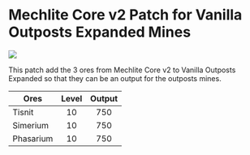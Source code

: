 # Mechlite Core v2 Patch for Vanilla Outposts Expanded Mines

![](https://github.com/dave40k/Mechlite-Core-v2-Patch-for-Outposts-Mines/blob/main/About/Preview.png)

This patch add the 3 ores from Mechlite Core v2 to Vanilla Outposts Expanded so that they can be an output for the outposts mines.

| Ores          | Level     | Output    |
| ------------- |:----------:|:-----:|
| Tisnit        | 10        | 750       |
| Simerium      | 10        | 750       |
| Phasarium     | 10        | 750       |

